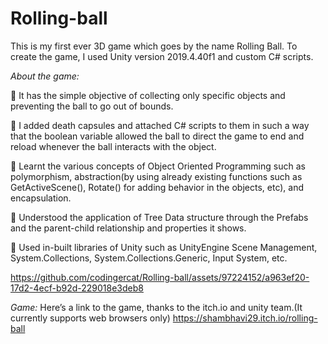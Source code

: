 # Rolling-ball
This is my first ever 3D game which goes by the name Rolling Ball. To create the game, I used Unity version 2019.4.40f1 and custom C# scripts.

*About the game:*

🚩 It has the simple objective of collecting only specific objects and preventing the ball to go out of bounds.

🚩 I added death capsules and attached C# scripts to them in such a way that the boolean variable allowed the ball to direct the game to end and reload whenever the ball interacts with the object.

🚩 Learnt the various concepts of Object Oriented Programming such as polymorphism, abstraction(by using already existing functions such as GetActiveScene(), Rotate() for adding behavior in the objects, etc), and encapsulation.  

🚩 Understood the application of Tree Data structure through the Prefabs and the parent-child relationship and properties it shows.

🚩 Used in-built libraries of Unity such as UnityEngine Scene Management, System.Collections, System.Collections.Generic, Input System, etc.


https://github.com/codingercat/Rolling-ball/assets/97224152/a963ef20-17d2-4ecf-b92d-229018e3deb8


*Game:*
Here’s a link to the game, thanks to the itch.io and unity team.(It currently supports web browsers only)
https://shambhavi29.itch.io/rolling-ball
